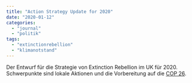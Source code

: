 ```yaml
---
title: "Action Strategy Update for 2020"
date: "2020-01-12"
categories: 
  - "journal"
  - "politik"
tags: 
  - "extinctionrebellion"
  - "klimanotstand"
---
```


Der Entwurf für die Strategie von Extinction Rebellion im UK für 2020. Schwerpunkte sind lokale Aktionen und die Vorbereitung auf die [COP 26](https://sdg.iisd.org/events/2020-un-climate-change-conference-unfccc-cop-26/ "Event: 2020 UN Climate Change Conference").
